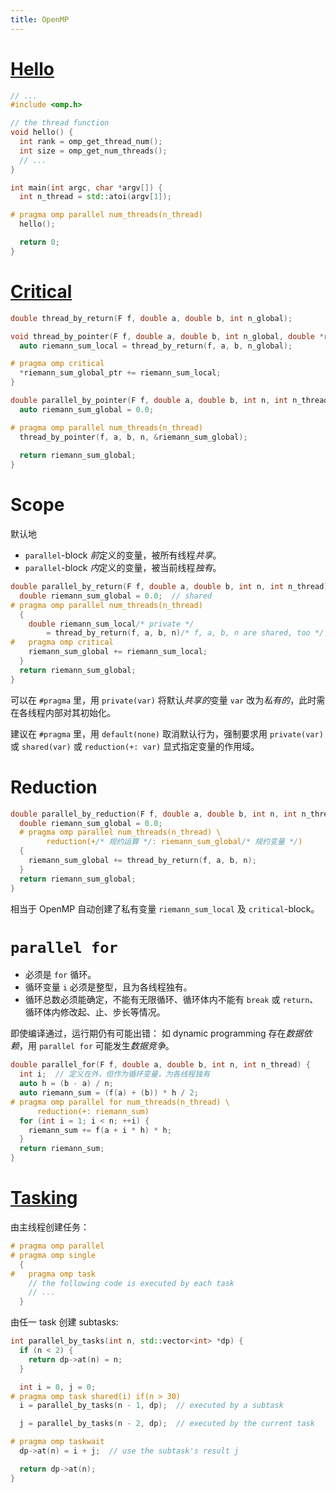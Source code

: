 ```yaml
---
title: OpenMP
---
```


# [Hello](./openmp/hello.cpp)

```cpp
// ...
#include <omp.h>

// the thread function
void hello() {
  int rank = omp_get_thread_num();
  int size = omp_get_num_threads();
  // ...
}

int main(int argc, char *argv[]) {
  int n_thread = std::atoi(argv[1]);

# pragma omp parallel num_threads(n_thread)
  hello();

  return 0;
}
```

# [Critical](./openmp/trapezoid.cpp)

```cpp
double thread_by_return(F f, double a, double b, int n_global);

void thread_by_pointer(F f, double a, double b, int n_global, double *riemann_sum_global_ptr) {
  auto riemann_sum_local = thread_by_return(f, a, b, n_global);

# pragma omp critical
  *riemann_sum_global_ptr += riemann_sum_local;
}

double parallel_by_pointer(F f, double a, double b, int n, int n_thread) {
  auto riemann_sum_global = 0.0;

# pragma omp parallel num_threads(n_thread)
  thread_by_pointer(f, a, b, n, &riemann_sum_global);
 
  return riemann_sum_global;
}
```

# Scope

默认地

- `parallel`-block *前*定义的变量，被所有线程*共享*。 
- `parallel`-block *内*定义的变量，被当前线程*独有*。 

```cpp
double parallel_by_return(F f, double a, double b, int n, int n_thread) {
  double riemann_sum_global = 0.0;  // shared
# pragma omp parallel num_threads(n_thread)
  {
    double riemann_sum_local/* private */
        = thread_by_return(f, a, b, n)/* f, a, b, n are shared, too */;
#   pragma omp critical
    riemann_sum_global += riemann_sum_local;
  }
  return riemann_sum_global;
}
```

可以在 `#pragma` 里，用 `private(var)` 将默认*共享的*变量 `var` 改为*私有的*，此时需在各线程内部对其初始化。

建议在 `#pragma` 里，用 `default(none)` 取消默认行为，强制要求用 `private(var)` 或 `shared(var)` 或 `reduction(+: var)` 显式指定变量的作用域。

# Reduction

```cpp
double parallel_by_reduction(F f, double a, double b, int n, int n_thread) {
  double riemann_sum_global = 0.0;
  # pragma omp parallel num_threads(n_thread) \
        reduction(+/* 规约运算 */: riemann_sum_global/* 规约变量 */)
  {
    riemann_sum_global += thread_by_return(f, a, b, n);
  }
  return riemann_sum_global;
}
```

相当于 OpenMP 自动创建了私有变量 `riemann_sum_local` 及 `critical`-block。

# `parallel for`

- 必须是 `for` 循环。
- 循环变量 `i` 必须是整型，且为各线程独有。
- 循环总数必须能确定，不能有无限循环、循环体内不能有 `break` 或 `return`、循环体内修改起、止、步长等情况。

即使编译通过，运行期仍有可能出错：
如 dynamic programming 存在*数据依赖*，用 `parallel for` 可能发生*数据竞争*。

```cpp
double parallel_for(F f, double a, double b, int n, int n_thread) {
  int i;  // 定义在外，但作为循环变量，为各线程独有
  auto h = (b - a) / n;
  auto riemann_sum = (f(a) + (b)) * h / 2;
# pragma omp parallel for num_threads(n_thread) \
      reduction(+: riemann_sum)
  for (int i = 1; i < n; ++i) {
    riemann_sum += f(a + i * h) * h;
  }
  return riemann_sum;
}
```

# [Tasking](./openmp/fibonacci.cpp)

由主线程创建任务：

```cpp
# pragma omp parallel
# pragma omp single
  {
#   pragma omp task
    // the following code is executed by each task
    // ...
  }
```

由任一 task 创建 subtasks:

```cpp
int parallel_by_tasks(int n, std::vector<int> *dp) {
  if (n < 2) {
    return dp->at(n) = n;
  }

  int i = 0, j = 0;
# pragma omp task shared(i) if(n > 30)
  i = parallel_by_tasks(n - 1, dp);  // executed by a subtask

  j = parallel_by_tasks(n - 2, dp);  // executed by the current task

# pragma omp taskwait
  dp->at(n) = i + j;  // use the subtask's result j

  return dp->at(n);
}
```
